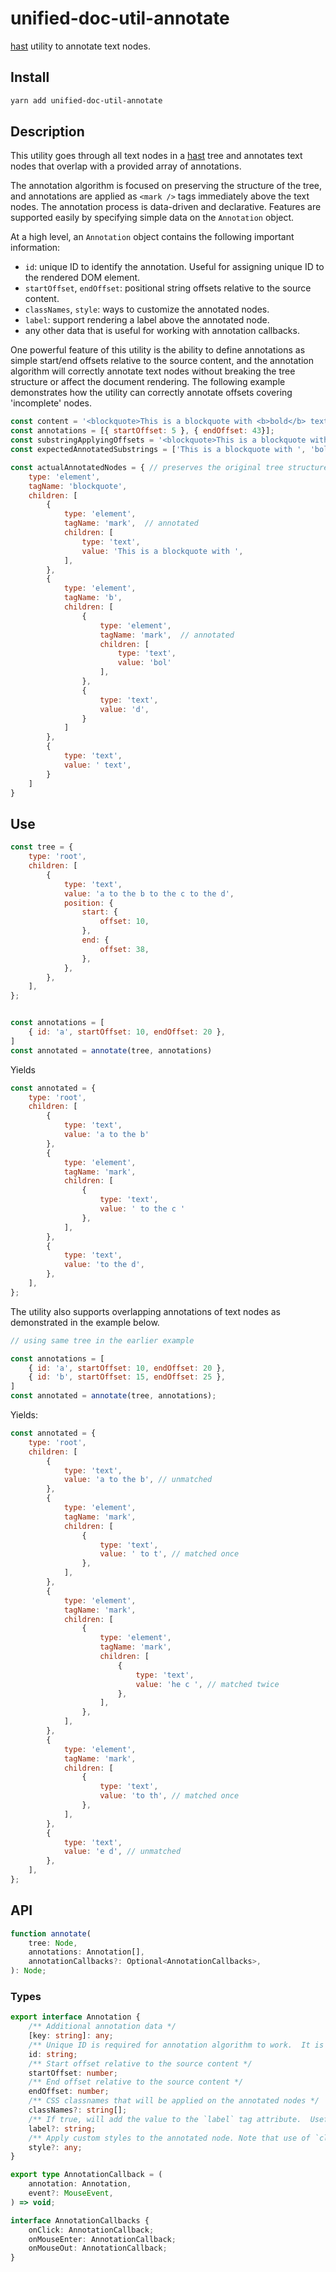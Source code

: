 # unified-doc-util-annotate
[hast][hast] utility to annotate text nodes.


## Install
```sh
yarn add unified-doc-util-annotate
```

## Description
This utility goes through all text nodes in a [hast][hast] tree and annotates text nodes that overlap with a provided array of annotations.

The annotation algorithm is focused on preserving the structure of the tree, and annotations are applied as `<mark />` tags immediately above the text nodes.  The annotation process is data-driven and declarative.  Features are supported easily by specifying simple data on the `Annotation` object.

At a high level, an `Annotation` object contains the following important information:
- `id`: unique ID to identify the annotation.  Useful for assigning unique ID to the rendered DOM element.
- `startOffset`, `endOffset`: positional string offsets relative to the source content.
- `classNames`, `style`: ways to customize the annotated nodes.
- `label`: support rendering a label above the annotated node.
- any other data that is useful for working with annotation callbacks.

One powerful feature of this utility is the ability to define annotations as simple start/end offsets relative to the source content, and the annotation algorithm will correctly annotate text nodes without breaking the tree structure or affect the document rendering. The following example demonstrates how the utility can correctly annotate offsets covering 'incomplete' nodes.

```js
const content = '<blockquote>This is a blockquote with <b>bold</b> text</blockquote>';
const annotations = [{ startOffset: 5 }, { endOffset: 43}];
const substringApplyingOffsets = '<blockquote>This is a blockquote with <b>bol'; // naively rendering this leads to broken trees
const expectedAnnotatedSubstrings = ['This is a blockquote with ', 'bol']

const actualAnnotatedNodes = { // preserves the original tree structure
	type: 'element',
	tagName: 'blockquote',
	children: [
		{
			type: 'element',
			tagName: 'mark',  // annotated
			children: [
				type: 'text',
				value: 'This is a blockquote with ',
			],
		},
		{
			type: 'element',
			tagName: 'b',
			children: [
				{
					type: 'element',
					tagName: 'mark',  // annotated
					children: [
						type: 'text',
						value: 'bol'
					],
				},
				{
					type: 'text',
					value: 'd',
				}
			]
		},
		{
			type: 'text',
			value: ' text',
		}
	]
}
```


## Use
```js
const tree = {
	type: 'root',
	children: [
		{
			type: 'text',
			value: 'a to the b to the c to the d',
			position: {
				start: {
					offset: 10,
				},
				end: {
					offset: 38,
				},
			},
		},
	],
};


const annotations = [
	{ id: 'a', startOffset: 10, endOffset: 20 },
]
const annotated = annotate(tree, annotations)
```

Yields
```js
const annotated = {
	type: 'root',
	children: [
		{
			type: 'text',
			value: 'a to the b'
		},
		{
			type: 'element',
			tagName: 'mark',
			children: [
				{
					type: 'text',
					value: ' to the c '
				},
			],
		},
		{
			type: 'text',
			value: 'to the d',
		},
	],
};
```


The utility also supports overlapping annotations of text nodes as demonstrated in the example below.

```js
// using same tree in the earlier example

const annotations = [
	{ id: 'a', startOffset: 10, endOffset: 20 },
	{ id: 'b', startOffset: 15, endOffset: 25 },
]
const annotated = annotate(tree, annotations);
```

Yields:
```js
const annotated = {
	type: 'root',
	children: [
		{
			type: 'text',
			value: 'a to the b', // unmatched
		},
		{
			type: 'element',
			tagName: 'mark',
			children: [
				{
					type: 'text',
					value: ' to t', // matched once
				},
			],
		},
		{
			type: 'element',
			tagName: 'mark',
			children: [
				{
					type: 'element',
					tagName: 'mark',
					children: [
						{
							type: 'text',
							value: 'he c ', // matched twice
						},
					],
				},
			],
		},
		{
			type: 'element',
			tagName: 'mark',
			children: [
				{
					type: 'text',
					value: 'to th', // matched once
				},
			],
		},
		{
			type: 'text',
			value: 'e d', // unmatched
		},
	],
};
```


## API
```ts
function annotate(
	tree: Node,
	annotations: Annotation[],
	annotationCallbacks?: Optional<AnnotationCallbacks>,
): Node;
```

### Types
```ts
export interface Annotation {
	/** Additional annotation data */
	[key: string]: any;
	/** Unique ID is required for annotation algorithm to work.  It is also used to uniquely assign ID values to generated <mark /> nodes which is convenient for selecting the element itself. */
	id: string;
	/** Start offset relative to the source content */
	startOffset: number;
	/** End offset relative to the source content */
	endOffset: number;
	/** CSS classnames that will be applied on the annotated nodes */
	classNames?: string[];
	/** If true, will add the value to the `label` tag attribute.  Useful for displaying the label with custom CSS:before selectors. */
	label?: string;
	/** Apply custom styles to the annotated node. Note that use of `classNames` prop is preferred. */
	style?: any;
}

export type AnnotationCallback = (
	annotation: Annotation,
	event?: MouseEvent,
) => void;

interface AnnotationCallbacks {
	onClick: AnnotationCallback;
	onMouseEnter: AnnotationCallback;
	onMouseOut: AnnotationCallback;
}
```


<!-- Links -->
[hast]: https://github.com/syntax-tree/hast

